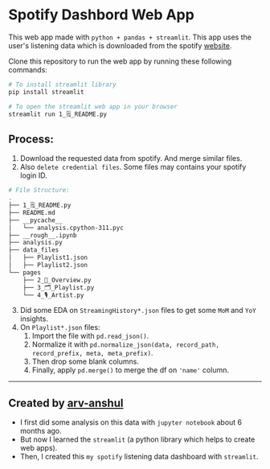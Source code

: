# Spotify Dashbord Web App

This web app made with `python + pandas + streamlit`. This app uses the user's listening data which is downloaded from the spotify [website](https://www.spotify.com/in-en/account/privacy/).

Clone this repository to run the web app by running these following commands:

```bash
# To install streamlit library
pip install streamlit

# To open the streamlit web app in your browser
streamlit run 1_🗒️_README.py
```

## Process:

1. Download the requested data from spotify. And merge similar files.
2. Also `delete credential files`. Some files may contains your spotify login ID.

```bash
# File Structure:
.
├── 1_🗒️_README.py
├── README.md
├── __pycache__
│   └── analysis.cpython-311.pyc
├── __rough__.ipynb
├── analysis.py
├── data_files
│   ├── Playlist1.json
│   ├── Playlist2.json
└── pages
    ├── 2_💬_Overview.py
    ├── 3_🗂️_Playlist.py
    └── 4_🎙_Artist.py
```

3. Did some EDA on `StreamingHistory*.json` files to get some `MoM` and `YoY` insights.
4. On `Playlist*.json` files:
   1. Import the file with `pd.read_json()`.
   2. Normalize it with `pd.normalize_json(data, record_path, record_prefix, meta, meta_prefix)`.
   3. Then drop some blank columns.
   4. Finally, apply `pd.merge()` to merge the df on `'name'` column.

---

## Created by [arv-anshul](https://github.com/arv-anshul)

- I first did some analysis on this data with `jupyter notebook` about 6 months ago.
- But now I learned the `streamlit` (a python library which helps to create web apps).
- Then, I created this `my spotify` listening data dashboard with `streamlit`.
